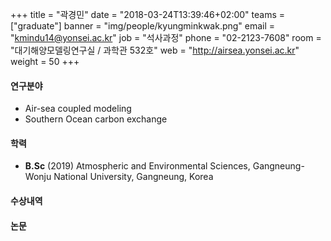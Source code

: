 +++
title = "곽경민"
date = "2018-03-24T13:39:46+02:00"
teams = ["graduate"]
banner = "img/people/kyungminkwak.png"
email = "kmindu14@yonsei.ac.kr"
job = "석사과정"
phone = "02-2123-7608"
room = "대기해양모델링연구실 / 과학관 532호"
web = "http://airsea.yonsei.ac.kr"
weight = 50
+++

#### 연구분야
+ Air-sea coupled modeling
+ Southern Ocean carbon exchange

#### 학력

+ **B.Sc** (2019) Atmospheric and Environmental Sciences, Gangneung-Wonju National University, Gangneung, Korea



#### 수상내역


#### 논문
